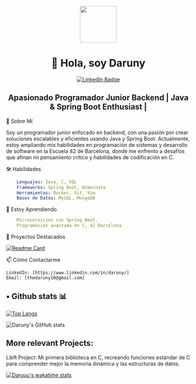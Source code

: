 <div id="header" align="center">
  <img src="https://media.giphy.com/media/v1.Y2lkPTc5MGI3NjExaXdqaDA2cm0ybXB1NDVka2EzOXdzZjl5MDRsazByaXVyYmtxbDhqdCZlcD12MV9pbnRlcm5hbF9naWZfYnlfaWQmY3Q9cw/WIQ0N0OUvei1OW1h9Z/giphy.gif" width="100" />
  <br>
  <h1>👋 Hola, soy Daruny</h1>
</div>
<div id="badges" align="center">
  <a href="your-linkedin-url">
    <img src="https://img.shields.io/badge/LinkedIn-blue?style=for-the-badge&logo=linkedin&logoColor=white" alt="LinkedIn Badge"/>
  </a>
</div>
<h2 align="center">Apasionado Programador Junior Backend | Java & Spring Boot Enthusiast | </h2>
🚀 Sobre Mí

Soy un programador junior enfocado en backend, con una pasión por crear soluciones escalables y eficientes usando Java y Spring Boot. Actualmente, estoy ampliando mis habilidades en programación de sistemas y desarrollo de software en la Escuela 42 de Barcelona, donde me enfrento a desafíos que afinan mi pensamiento crítico y habilidades de codificación en C.

🛠 Habilidades
``` yaml
    Lenguajes: Java, C, SQL
    Frameworks: Spring Boot, Hibernate
    Herramientas: Docker, Git, Vim
    Bases de Datos: MySQL, MongoDB
```

🌱 Estoy Aprendiendo

``` yaml
    Microservicios con Spring Boot.
    Programación avanzada en C, 42 Barcelona
```

💼 Proyectos Destacados


[![Readme Card](https://github-readme-stats.vercel.app/api/pin/?username=Daruuu&repo=Libft_project)](https://github.com/Daruuu/Libft_project)

📫 Cómo Contactarme

    LinkedIn: [https://www.linkedin.com/in/daruny/]
    Email: [thedaruny16@gmail.com]

## ▪️ Github stats 📊

[![Top Langs](https://github-readme-stats.vercel.app/api/top-langs/?username=Daruuu&hide=css&langs_count=5)](https://github.com/Daruuu/)

![Daruny's GitHub stats](https://github-readme-stats.vercel.app/api?username=Daruuu&hide=contribs,stars)

## More relevant Projects:

Libft Project: Mi primera biblioteca en C, recreando funciones estándar de C para comprender mejor la memoria dinámica y las estructuras de datos.

[![Daruuu's wakatime stats](https://github-readme-stats.vercel.app/api/wakatime?username=Daruuu)]()
